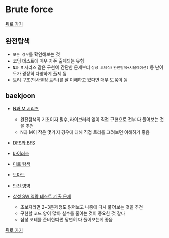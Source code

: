 # Brute force

[뒤로 가기](https://github.com/nadarm/42-algorithm)

## 완전탐색
- `모든 경우`를 확인해보는 것
- 코딩 테스트에 매우 자주 출제되는 유형
- `N과 M` 시리즈 같은 구현이 간단한 문제부터 `삼성 코테식(완전탐색+시뮬레이션)` 등 난이도가 굉장히 다양하게 출제 됨
- 트리 구조(의사결정 트리)를 잘 이해하고 있다면 매우 도움이 됨

## baekjoon
- [N과 M 시리즈](https://www.acmicpc.net/workbook/view/2052)
    - 완전탐색의 기초이자 필수, 라이브러리 없이 직접 구현으로 전부 다 풀어보는 것을 추천
    - N과 M이 작은 몇가지 경우에 대해 직접 트리를 그려보면 이해하기 좋음

- [DFS와 BFS](https://www.acmicpc.net/problem/1260)
- [바이러스](https://www.acmicpc.net/problem/2606)
- [미로 탐색](https://www.acmicpc.net/problem/2178)
- [토마토](https://www.acmicpc.net/problem/7569)
- [안전 영역](https://www.acmicpc.net/problem/2468)

- [삼성 SW 역량 테스트 기출 문제](https://www.acmicpc.net/workbook/view/1152)
    - 초보자라면 2~3문제정도 읽어보고 나중에 다시 풀어보는 것을 추천
    - 구현할 코드 양이 많아 실수를 줄이는 것이 중요한 것 같다
    - 삼성 코테를 준비한다면 당연히 다 풀어보는게 좋음

[뒤로 가기](https://github.com/nadarm/42-algorithm)
